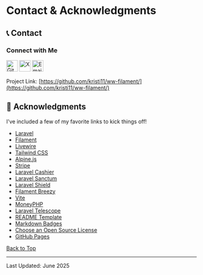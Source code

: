# Contact & Acknowledgments

## 📞 Contact

### Connect with Me
[<img src="https://simpleicons.org/icons/github.svg" alt="GitHub" width="30"/>](https://github.com/kristi11)
[<img src="https://simpleicons.org/icons/x.svg" alt="X" width="30"/>](https://x.com/KristiTanellari)
[<img src="https://simpleicons.org/icons/gmail.svg" alt="Email" width="30"/>](mailto:tanellari@gmail.com)

Project Link: [https://github.com/kristi11/ww-filament/](https://github.com/kristi11/ww-filament/)

## 🙏 Acknowledgments

I've included a few of my favorite links to kick things off!

* [Laravel](https://laravel.com)
* [Filament](https://filamentphp.com/)
* [Livewire](https://livewire.laravel.com)
* [Tailwind CSS](https://tailwindcss.com)
* [Alpine.js](https://alpinejs.dev)
* [Stripe](https://stripe.com)
* [Laravel Cashier](https://laravel.com/docs/billing)
* [Laravel Sanctum](https://laravel.com/docs/sanctum)
* [Laravel Shield](https://filamentphp.com/plugins/bezhansalleh-shield)
* [Filament Breezy](https://filamentphp.com/plugins/jeffgreco-breezy)
* [Vite](https://vitejs.dev)
* [MoneyPHP](https://moneyphp.org)
* [Laravel Telescope](https://laravel.com/docs/telescope)
* [README Template](https://github.com/othneildrew/Best-README-Template/)
* [Markdown Badges](https://github.com/Ileriayo/markdown-badges)
* [Choose an Open Source License](https://choosealicense.com)
* [GitHub Pages](https://pages.github.com)

[Back to Top](../README.md)

---

Last Updated: June 2025
